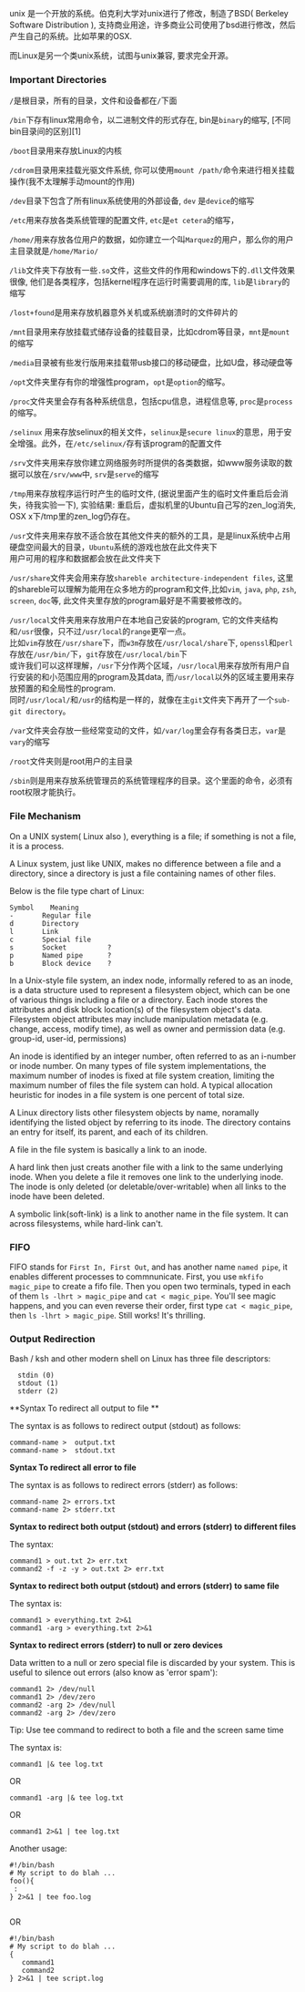 unix 是一个开放的系统。伯克利大学对unix进行了修改，制造了BSD( Berkeley Software Distribution ), 支持商业用途，许多商业公司使用了bsd进行修改，然后产生自己的系统。比如苹果的OSX.

而Linux是另一个类unix系统，试图与unix兼容, 要求完全开源。


### Important Directories
`/`是根目录，所有的目录，文件和设备都在`/`下面

`/bin`下存有linux常用命令，以二进制文件的形式存在, bin是`binary`的缩写, [不同bin目录间的区别][1]

`/boot`目录用来存放Linux的内核

`/cdrom`目录用来挂载光驱文件系统, 你可以使用`mount /path/`命令来进行相关挂载操作(我不太理解手动mount的作用)

`/dev`目录下包含了所有linux系统使用的外部设备, `dev` 是`device`的缩写

`/etc`用来存放各类系统管理的配置文件, `etc`是`et cetera`的缩写，

`/home/`用来存放各位用户的数据，如你建立一个叫`Marquez`的用户，那么你的用户主目录就是`/home/Mario/`

`/lib`文件夹下存放有一些`.so`文件，这些文件的作用和windows下的`.dll`文件效果很像, 他们是各类程序，包括kernel程序在运行时需要调用的库, `lib`是`library`的缩写

`/lost+found`是用来存放机器意外关机或系统崩溃时的文件碎片的

`/mnt`目录用来存放挂载式储存设备的挂载目录，比如cdrom等目录，`mnt`是`mount`的缩写

`/media`目录被有些发行版用来挂载带usb接口的移动硬盘，比如U盘，移动硬盘等

`/opt`文件夹里存有你的增强性program，`opt`是`option`的缩写。

`/proc`文件夹里会存有各种系统信息，包括cpu信息，进程信息等, `proc`是`process`的缩写。

`/selinux` 用来存放selinux的相关文件，`selinux`是`secure linux`的意思，用于安全增强。此外，在`/etc/selinux/`存有该program的配置文件

`/srv`文件夹用来存放你建立网络服务时所提供的各类数据，如www服务读取的数据可以放在`/srv/www`中, `srv`是`serve`的缩写

`/tmp`用来存放程序运行时产生的临时文件, (据说里面产生的临时文件重启后会消失，待我实验一下), 实验结果: 重启后，虚拟机里的Ubuntu自己写的zen\_log消失, OSX x下/tmp里的zen\_log仍存在。

`/usr`文件夹用来存放不适合放在其他文件夹的额外的工具，是是linux系统中占用硬盘空间最大的目录，`Ubuntu`系统的游戏也放在此文件夹下  
用户可用的程序和数据都会放在此文件夹下

`/usr/share`文件夹会用来存放`shareble architecture-independent files`, 这里的shareble可以理解为能用在众多地方的program和文件,比如`vim`, `java`, `php`, `zsh`, `screen`, `doc`等, 此文件夹里存放的program最好是不需要被修改的。

`/usr/local`文件夹用来存放用户在本地自己安装的program, 它的文件夹结构和`/usr`很像，只不过`/usr/local`的`range`更窄一点。  
比如`vim`存放在`/usr/share`下，而`w3m`存放在`/usr/local/share`下, `openssl`和`perl`存放在`/usr/bin/`下，`git`存放在`/usr/local/bin`下  
或许我们可以这样理解，`/usr`下分作两个区域，`/usr/local`用来存放所有用户自行安装的和小范围应用的program及其data, 而`/usr/local`以外的区域主要用来存放预置的和全局性的program.  
同时`/usr/local/`和`/usr`的结构是一样的，就像在主`git`文件夹下再开了一个`sub-git directory`。

`/var`文件夹会存放一些经常变动的文件，如`/var/log`里会存有各类日志，`var`是`vary`的缩写

`/root`文件夹则是root用户的主目录

`/sbin`则是用来存放系统管理员的系统管理程序的目录。这个里面的命令，必须有root权限才能执行。



### File Mechanism

On a UNIX system( Linux also ), everything is a file; if something is not a file, it is a process.

A Linux system, just like UNIX, makes no difference between a file and a directory, since a directory is just a file containing names of other files.

Below is the file type chart of Linux:

```
Symbol    Meaning
-       Regular file
d       Directory
l       Link
c       Special file
s       Socket          ?
p       Named pipe      ?
b       Block device    ?
```

In a Unix-style file system, an index node, informally refered to as an inode, is a data structure used to represent a filesystem object, which can be one of various things including a file or a directory. Each inode stores the attributes and disk block location(s) of the filesystem object's data. Filesystem object attributes may include manipulation metadata (e.g. change, access, modify time), as well as owner and permission data (e.g. group-id, user-id, permissions)

An inode is identified by an integer number, often referred to as an i-number or inode number. On many types of file system implementations, the maximum number of inodes is fixed at file system creation, limiting the maximum number of files the file system can hold. A typical allocation heuristic for inodes in a file system is one percent of total size.

A Linux directory lists other filesystem objects by name, noramally identifying the listed object by referring to its inode. The directory contains an entry for itself, its parent, and each of its children.

A file in the file system is basically a link to an inode.
  
A hard link then just creats another file with a link to the same underlying inode.  When you delete a file it removes one link to the underlying inode. The inode is only deleted (or deletable/over-writable) when all links to the inode have been deleted.

A symbolic link(soft-link) is a link to another name in the file system. It can across filesystems, while hard-link can't.


### FIFO
FIFO stands for `First In, First Out`, and has another name `named pipe`, it enables different processes to commnunicate.
First, you use `mkfifo magic_pipe` to create a fifo file. Then you open two terminals, typed in each of them `ls -lhrt > magic_pipe` and `cat < magic_pipe`.
You'll see magic happens, and you can even reverse their order, first type `cat < magic_pipe`, then `ls -lhrt > magic_pipe`. Still works!
It's thrilling.


### Output Redirection
Bash / ksh and other modern shell on Linux has three file descriptors:  

```
  stdin (0)
  stdout (1)
  stderr (2)
```

**Syntax To redirect all output to file **

The syntax is as follows to redirect output (stdout) as follows:

 ```
command-name >  output.txt
command-name >  stdout.txt
 ```
**Syntax To redirect all error to file**

The syntax is as follows to redirect errors (stderr) as follows:

 ```
command-name 2> errors.txt
command-name 2> stderr.txt
 ```
 
**Syntax to redirect both output (stdout) and errors (stderr) to different files**

The syntax:

```
command1 > out.txt 2> err.txt
command2 -f -z -y > out.txt 2> err.txt
```
 
**Syntax to redirect both output (stdout) and errors (stderr) to same file**

The syntax is:
 
 ```
command1 > everything.txt 2>&1
command1 -arg > everything.txt 2>&1
 ```
 
**Syntax to redirect errors (stderr) to null or zero devices**

Data written to a null or zero special file is discarded by your system. This is useful to silence out errors (also know as 'error spam'):

 ```
command1 2> /dev/null
command1 2> /dev/zero
command2 -arg 2> /dev/null
command2 -arg 2> /dev/zero
 ```
 
Tip: Use tee command to redirect to both a file and the screen same time

The syntax is:

`command1 |& tee log.txt`

OR

`command1 -arg |& tee log.txt`

OR

`command1 2>&1 | tee log.txt`
 
 
Another usage:

```
#!/bin/bash
# My script to do blah ...
foo(){
 :
} 2>&1 | tee foo.log
 
```
 
OR

```
#!/bin/bash
# My script to do blah ...
{
   command1
   command2
} 2>&1 | tee script.log
```
